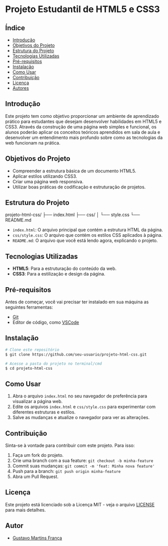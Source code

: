 # Projeto Estudantil de HTML5 e CSS3

## Índice
- [Introdução](#introdução)
- [Objetivos do Projeto](#objetivos-do-projeto)
- [Estrutura do Projeto](#estrutura-do-projeto)
- [Tecnologias Utilizadas](#tecnologias-utilizadas)
- [Pré-requisitos](#pré-requisitos)
- [Instalação](#instalação)
- [Como Usar](#como-usar)
- [Contribuição](#contribuição)
- [Licença](#licença)
- [Autores](#autores)

## Introdução

Este projeto tem como objetivo proporcionar um ambiente de aprendizado prático para estudantes que desejam desenvolver habilidades em HTML5 e CSS3. Através da construção de uma página web simples e funcional, os alunos poderão aplicar os conceitos teóricos aprendidos em sala de aula e desenvolver um entendimento mais profundo sobre como as tecnologias da web funcionam na prática.

## Objetivos do Projeto

- Compreender a estrutura básica de um documento HTML5.
- Aplicar estilos utilizando CSS3.
- Criar uma página web responsiva.
- Utilizar boas práticas de codificação e estruturação de projetos.

## Estrutura do Projeto

projeto-html-css/
├── index.html
├── css/
│ └── style.css
└── README.md

- `index.html`: O arquivo principal que contém a estrutura HTML da página.
- `css/style.css`: O arquivo que contém os estilos CSS aplicados à página.
- `README.md`: O arquivo que você está lendo agora, explicando o projeto.

## Tecnologias Utilizadas

- **HTML5**: Para a estruturação do conteúdo da web.
- **CSS3**: Para a estilização e design da página.

## Pré-requisitos

Antes de começar, você vai precisar ter instalado em sua máquina as seguintes ferramentas:
- [Git](https://git-scm.com)
- Editor de código, como [VSCode](https://code.visualstudio.com/)

## Instalação

```bash
# Clone este repositório
$ git clone https://github.com/seu-usuario/projeto-html-css.git

# Acesse a pasta do projeto no terminal/cmd
$ cd projeto-html-css
```
## Como Usar

1. Abra o arquivo `index.html` no seu navegador de preferência para visualizar a página web.
2. Edite os arquivos `index.html` e `css/style.css` para experimentar com diferentes estruturas e estilos.
3. Salve as mudanças e atualize o navegador para ver as alterações.

## Contribuição

Sinta-se à vontade para contribuir com este projeto. Para isso:

1. Faça um fork do projeto.
2. Crie uma branch com a sua feature: `git checkout -b minha-feature`
3. Commit suas mudanças: `git commit -m 'feat: Minha nova feature'`
4. Push para a branch: `git push origin minha-feature`
5. Abra um Pull Request.

## Licença

Este projeto está licenciado sob a Licença MIT - veja o arquivo [LICENSE](LICENSE) para mais detalhes.

## Autor

- [Gustavo Martins França](https://github.com/gustavomf1)

